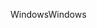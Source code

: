 <span data-ttu-id="46fb0-101">Windows</span><span class="sxs-lookup"><span data-stu-id="46fb0-101">Windows</span></span>